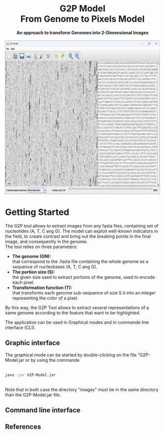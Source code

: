<!-- HEARDERS -->
<div>
  <h1 align="center">G2P Model<br />
  From Genome to Pixels Model</h1>

  <p align="center">
    <b>An approach to transform Genomes into 2-Dimensional Images</b>
    <br />
    <br />
    <img height="500px" src='images/G2P_2.png' />
  </p>
</div>


<!-- CONTENT -->
<h1 >Getting Started</h1>
The G2P tool allows to extract images from any fasta files, containing set of nucleotides (A, T, C ang G).
The model can exploit well-known indicators in the field, to create contrast and bring out the breaking points in the final image, and consequently in the genome.
<br />
The tool relies on three parameters:
<ul>
  <li><b>The genome (GN):</b><br />
    that correspond to the .fasta file containing the whole genome as a sequence of nucleobases (A, T, C ang G).
  </li>
  
  <li><b>The portion size (S):</b><br />
     the given size used to extract portions of the genome, used to encode each pixel.
  </li>
  
  <li><b>Transformation function (T):</b><br />
     that transforms each genome sub-sequence of size S it into an integer representing the color of a pixel.
  </li>
</ul>

By this way, the G2P Tool allows to extract several representations of a same genome according to the feature that want to be highlighted.

The application can be used in Graphical modes and in commande line interface (CLI).


<h2>Graphic interface</h2>
The graphical mode can be started by double-clicking on the file "G2P-Model.jar or by using the commande
<br />
<br />
  
```sh
java -jar G2P-Model.jar
```

<br />
Note that in both case the directory "images" must be in the same directory than the G2P-Model.jar file.


<h2>Command line interface</h2>

<h2>References</h2>
